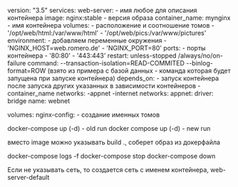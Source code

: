 version: "3.5"
services:
	web-server: - имя любое для описания контейнера
		image: nginx:stable - версия образа
		container_name: mynginx  - имя контейнера
		volumes: - расположение и соотношение томов
			- '/opt/web/html:/var/www/html'
			- '/opt/web/pics:/var/www/pictures'
		environment: - добавляем переменные окружения
			- 'NGINX_HOST=web.romero.de'
			- 'NGINX_PORT=80'
		ports: - порты контейнера
			- '80:80'
			- '443:443'
		restart: unless-stopped  /always/no/on-failure
		command: --transaction-isolation=READ-COMMITED --binlog-format=ROW (взято из примера с базой данных - команда которая будет запущена при запуске контейнера)
		depends_on: - запуск контейнера после запуска других указанных в зависимости контейнеров 
		    - container_name
		 networks: 
			-appnet
			-internet
networks:
	appnet:
		driver: bridge
		name: webnet

volumes:
	nginx-config: - создание именных томов

docker-compose up (-d) - old run
docker compose up (-d) - new run

вместо image можно указывать build ., соберет образ из докерфайла

docker-compose logs -f
docker-compose stop
docker-compose down

Если не указывать сеть, то создается сеть с именем контейнера, web-server-default